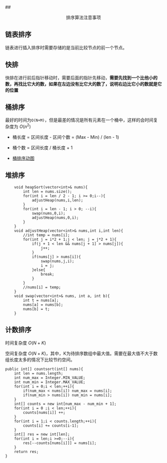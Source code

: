 ##<center>排序算法注意事项 </center>

## 链表排序
链表进行插入排序时需要存储的是当前比较节点的前一个节点。

## 快排
快排在进行前后指针移动时，需要后面的指针先移动，**需要先找到一个比他小的数，再找比它大的数，如果在左边没有比它大的数了，说明右边比它小的数就是它的位置**

## 桶排序
最好的时间为`O(N+M)`，但是最差的情况是所有元素在一个桶中，这样的会时间复杂度为 $O(n^{2})$

- 桶长度 = 区间长度 - 区间个数 = (Max - Min) / (len - 1)
- 桶个数 = 区间长度 / 桶长度 + 1

- [桶排序动图](https://blog.csdn.net/developer1024/article/details/79770240)


## 堆排序

```
    void heapSort(vector<int>& nums){
        int len = nums.size();
        for(int i = len / 2 - 1; i >= 0;i--){
            adjustHeap(nums,i,len);
        }
        for(int i = len - 1; i > 0; --i){
            swap(nums,0,i);
            adjustHeap(nums,0,i);
        }
    }
    void adjustHeap(vector<int>& nums,int i,int len){
        //int temp = nums[i];
        for(int j = i*2 + 1;j < len; j = j*2 + 1){
            if(j + 1 < len && nums[j + 1] > nums[j]){
                j++;
            }
            if(nums[j] > nums[i]){
                swap(nums,j,i);
                i = j;
            }else{
                break;
            }
        }
        //nums[i] = temp;
    }
    void swap(vector<int>& nums, int a, int b){
        int t = nums[a];
        nums[a] = nums[b];
        nums[b] = t;
    }
```

## 计数排序
时间复杂度 $O(N+K)$

空间复杂度 $O(N+K)$，其中，K为待排序数组中最大值。需要在最大值不大于数组长度太多的情况下比较节约空间。

```
public int[] countsort(int[] nums){
    int len = nums.length;
    int num_max = Integer.MIN_VALUE;
    int num_min = Integer.MAX_VALUE;
    for(int i = 0;i < len;++i){
        if(num_max < nums[i]) num_max = nums[i];
        if(num_min > nums[i]) num_min = nums[i];
    }
    int[] counts = new int[num_max - num_min + 1];
    for(int i = 0 ;i < len;++i){
        counts[nums[i]] ++;
    }
    for(int i = 1;i < counts.length;++i){
        counts[i] += counts[i-1];
    }
    int[] res = new int[len];
    for(int i = len;i >=0;--i){
        res[--counts[nums[i]]] = nums[i];
    }
    return res;
}
```
